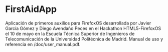 FirstAidApp
===========

Aplicación de primeros auxilios para FirefoxOS desarrollada por Javier García Gómez y Diego Avendaño Peces en el Hackathon HTML5-FirefoxOS el 10 de mayo en la Escuela Técnica Superior de Ingenieros de Telecomunicación de la Universidad Politécnica de Madrid. Manual de uso y referencia en /doc/user_manual.pdf.
